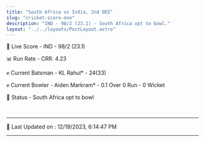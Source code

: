```yaml
---
title: "South Africa vs India, 2nd ODI"
slug: "cricket-score-one"
description: "IND - 98/2 (23.1) - South Africa opt to bowl."
layout: "../../layouts/PostLayout.astro"
---
```


🔴 Live Score - IND - 98/2 (23.1)  

📊 Run Rate - CRR: 4.23  

✊ Current Batsman - KL Rahul* - 24(33)  

✊ Current Bowler - Aiden Markram* - 0.1 Over 0 Run - 0 Wicket  

📑 Status - South Africa opt to bowl

<br />

***

📝 Last Updated on : 12/19/2023, 6:14:47 PM

***


